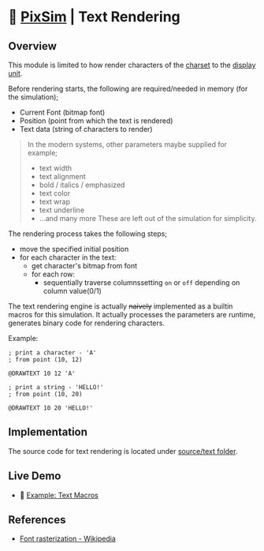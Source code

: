 # 👾 [PixSim](./index.md) | Text Rendering

## Overview

This module is limited to how render characters of the [charset](./charset.md)
to the [display unit](./display-unit.md).

Before rendering starts, the following are required/needed in memory (for the
simulation);

-   Current Font (bitmap font)
-   Position (point from which the text is rendered)
-   Text data (string of characters to render)

> In the modern systems, other parameters maybe supplied for example;
>
> -   text width
> -   text alignment
> -   bold / italics / emphasized
> -   text color
> -   text wrap
> -   text underline
> -   ...and many more These are left out of the simulation for simplicity.

The rendering process takes the following steps;

-   move the specified initial position
-   for each character in the text:
    -   get character's bitmap from font
    -   for each row:
        -   sequentially traverse columnssetting `on` or `off` depending on
            column value(0/1)

The text rendering engine is actually ~~naively~~ implemented as a builtin
macros for this simulation. It actually processes the parameters are runtime,
generates binary code for rendering characters.

Example:

```
; print a character - 'A'
; from point (10, 12)

@DRAWTEXT 10 12 'A'

; print a string - 'HELLO!'
; from point (10, 20)

@DRAWTEXT 10 20 'HELLO!'
```

## Implementation

The source code for text rendering is located under
[source/text folder](https://github.com/henryhale/pixsim/blob/master/source/text/).

## Live Demo

-   🚀 [Example: Text Macros](<https://henryhale.github.io/pixsim/lang.html?c=%7B%22code%22:%22;%20program:%20macros(text)%5Cn%5Cn;%20macro%20statements%20begin%20with%20'@'%20sign%5Cn%5Cn;%20text%20macros%20with%20examples%5Cn%5CnRESET%20;%20clear%20screen%5Cn%5Cn;%20print%20a%20character%20from%20pixsim%20charset%5Cn;%20from%20point%20(10,%2012)%5Cn;%20character%20-%20A%5Cn@DRAWTEXT%2010%2012%20'A'%5Cn%5Cn;%20print%20a%20string%5Cn;%20from%20point%20(10,%2020)%5Cn@DRAWTEXT%2010%2020%20'HELLO!'%5Cn%5Cn%22,%22rows%22:64,%22cols%22:64,%22size%22:6%7D>)

## References

-   [Font rasterization - Wikipedia](https://wikipedia.org/wiki/Font_rasterization)
